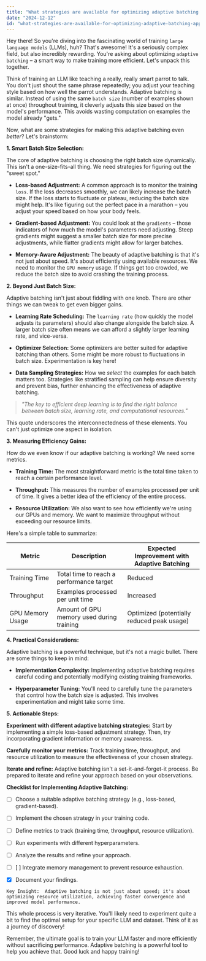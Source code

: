 ```yaml
---
title: "What strategies are available for optimizing adaptive batching approaches in training large language models, and what are the potential efficiency gains?"
date: "2024-12-12"
id: "what-strategies-are-available-for-optimizing-adaptive-batching-approaches-in-training-large-language-models-and-what-are-the-potential-efficiency-gains"
---
```


Hey there!  So you're diving into the fascinating world of training `large language models` (LLMs), huh?  That's awesome! It's a seriously complex field, but also incredibly rewarding.  You're asking about optimizing `adaptive batching` – a smart way to make training more efficient. Let's unpack this together.

Think of training an LLM like teaching a really, really smart parrot to talk.  You don't just shout the same phrase repeatedly; you adjust your teaching style based on how well the parrot understands.  Adaptive batching is similar.  Instead of using the same `batch size` (number of examples shown at once) throughout training, it cleverly adjusts this size based on the model's performance.  This avoids wasting computation on examples the model already "gets."

Now, what are some strategies for making this adaptive batching even *better*?  Let's brainstorm:

**1.  Smart Batch Size Selection:**

The core of adaptive batching is choosing the right batch size dynamically. This isn't a one-size-fits-all thing.  We need strategies for figuring out the "sweet spot."

*   **Loss-based Adjustment:**  A common approach is to monitor the training `loss`. If the loss decreases smoothly, we can likely increase the batch size. If the loss starts to fluctuate or plateau, reducing the batch size might help.  It's like figuring out the perfect pace in a marathon – you adjust your speed based on how your body feels.

*   **Gradient-based Adjustment:**  You could look at the `gradients` – those indicators of how much the model's parameters need adjusting.  Steep gradients might suggest a smaller batch size for more precise adjustments, while flatter gradients might allow for larger batches.

*   **Memory-Aware Adjustment:**  The beauty of adaptive batching is that it's not just about speed. It's about efficiently using available resources. We need to monitor the `GPU memory` usage. If things get too crowded, we reduce the batch size to avoid crashing the training process.

**2.  Beyond Just Batch Size:**

Adaptive batching isn't just about fiddling with one knob. There are other things we can tweak to get even bigger gains.

*   **Learning Rate Scheduling:**  The `learning rate` (how quickly the model adjusts its parameters) should also change alongside the batch size. A larger batch size often means we can afford a slightly larger learning rate, and vice-versa.

*   **Optimizer Selection:**  Some optimizers are better suited for adaptive batching than others. Some might be more robust to fluctuations in batch size. Experimentation is key here!

*   **Data Sampling Strategies:**  How we *select* the examples for each batch matters too.  Strategies like stratified sampling can help ensure diversity and prevent bias, further enhancing the effectiveness of adaptive batching.


> *"The key to efficient deep learning is to find the right balance between batch size, learning rate, and computational resources."*

This quote underscores the interconnectedness of these elements.  You can't just optimize one aspect in isolation.

**3.  Measuring Efficiency Gains:**

How do we even know if our adaptive batching is working? We need some metrics.

*   **Training Time:**  The most straightforward metric is the total time taken to reach a certain performance level.

*   **Throughput:**  This measures the number of examples processed per unit of time.  It gives a better idea of the efficiency of the entire process.

*   **Resource Utilization:**  We also want to see how efficiently we're using our GPUs and memory. We want to maximize throughput without exceeding our resource limits.

Here's a simple table to summarize:

| Metric           | Description                                         | Expected Improvement with Adaptive Batching |
|--------------------|-----------------------------------------------------|-------------------------------------------|
| Training Time     | Total time to reach a performance target            | Reduced                                    |
| Throughput        | Examples processed per unit time                     | Increased                                   |
| GPU Memory Usage | Amount of GPU memory used during training            | Optimized (potentially reduced peak usage) |


**4.  Practical Considerations:**

Adaptive batching is a powerful technique, but it's not a magic bullet. There are some things to keep in mind:

*   **Implementation Complexity:**  Implementing adaptive batching requires careful coding and potentially modifying existing training frameworks.

*   **Hyperparameter Tuning:** You'll need to carefully tune the parameters that control how the batch size is adjusted. This involves experimentation and might take some time.


**5.  Actionable Steps:**

**Experiment with different adaptive batching strategies:** Start by implementing a simple loss-based adjustment strategy.  Then, try incorporating gradient information or memory awareness.


**Carefully monitor your metrics:**  Track training time, throughput, and resource utilization to measure the effectiveness of your chosen strategy.


**Iterate and refine:** Adaptive batching isn't a set-it-and-forget-it process. Be prepared to iterate and refine your approach based on your observations.


**Checklist for Implementing Adaptive Batching:**

- [ ] Choose a suitable adaptive batching strategy (e.g., loss-based, gradient-based).
- [ ] Implement the chosen strategy in your training code.
- [ ] Define metrics to track (training time, throughput, resource utilization).
- [ ] Run experiments with different hyperparameters.
- [ ] Analyze the results and refine your approach.
- [ ] [ ] Integrate memory management to prevent resource exhaustion.
- [x] Document your findings.


```
Key Insight:  Adaptive batching is not just about speed; it's about optimizing resource utilization, achieving faster convergence and improved model performance.
```


This whole process is very iterative. You'll likely need to experiment quite a bit to find the optimal setup for your specific LLM and dataset. Think of it as a journey of discovery!


Remember, the ultimate goal is to train your LLM faster and more efficiently without sacrificing performance. Adaptive batching is a powerful tool to help you achieve that.  Good luck and happy training!

